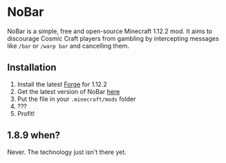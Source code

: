 # NoBar

NoBar is a simple, free and open-source Minecraft 1.12.2 mod. It aims to discourage Cosmic Craft players from gambling by intercepting messages like `/bar` or `/warp bar` and cancelling them.

## Installation
1. Install the latest [Forge](https://files.minecraftforge.net/net/minecraftforge/forge/index_1.12.2.html) for 1.12.2
2. Get the latest version of NoBar [here](https://github.com/aembur/no-bar/releases)
3. Put the file in your `.minecraft/mods` folder
4. ???
5. Profit!

## 1.8.9 when?
Never. The technology just isn't there yet.

